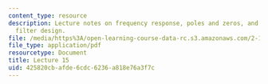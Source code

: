 ```yaml
---
content_type: resource
description: Lecture notes on frequency response, poles and zeros, and FIR low-pass
  filter design.
file: /media/https%3A/open-learning-course-data-rc.s3.amazonaws.com/2-161-signal-processing-continuous-and-discrete-fall-2008/425820cbafde6cdc6236a818e76a3f7c_lecture_15.pdf
file_type: application/pdf
resourcetype: Document
title: Lecture 15
uid: 425820cb-afde-6cdc-6236-a818e76a3f7c
---
```

